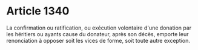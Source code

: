 # Article 1340

La confirmation ou ratification, ou exécution volontaire d'une donation par les héritiers ou ayants cause du donateur, après son décès, emporte leur renonciation à opposer soit les vices de forme, soit toute autre exception.

